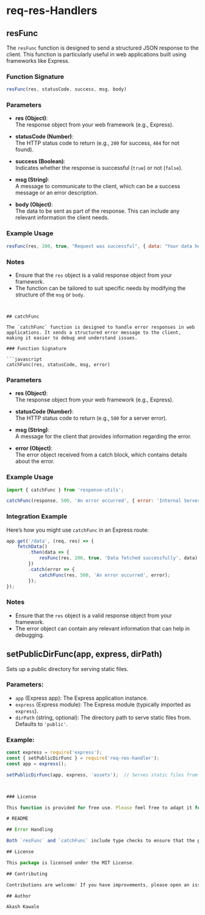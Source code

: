 # req-res-Handlers


## resFunc

The `resFunc` function is designed to send a structured JSON response to the client. This function is particularly useful in web applications built using frameworks like Express.

### Function Signature

```javascript
resFunc(res, statusCode, success, msg, body)
```

### Parameters

- **res (Object)**:  
  The response object from your web framework (e.g., Express).

- **statusCode (Number)**:  
  The HTTP status code to return (e.g., `200` for success, `404` for not found).

- **success (Boolean)**:  
  Indicates whether the response is successful (`true`) or not (`false`).

- **msg (String)**:  
  A message to communicate to the client, which can be a success message or an error description.

- **body (Object)**:  
  The data to be sent as part of the response. This can include any relevant information the client needs.

### Example Usage

```javascript
resFunc(res, 200, true, "Request was successful", { data: "Your data here" });
```

### Notes

- Ensure that the `res` object is a valid response object from your framework.
- The function can be tailored to suit specific needs by modifying the structure of the `msg` or `body`.

```


## catchFunc

The `catchFunc` function is designed to handle error responses in web applications. It sends a structured error message to the client, making it easier to debug and understand issues.

### Function Signature

```javascript
catchFunc(res, statusCode, msg, error)
```

### Parameters

- **res (Object)**:  
  The response object from your web framework (e.g., Express).

- **statusCode (Number)**:  
  The HTTP status code to return (e.g., `500` for a server error).

- **msg (String)**:  
  A message for the client that provides information regarding the error.

- **error (Object)**:  
  The error object received from a catch block, which contains details about the error.

### Example Usage

```javascript
import { catchFunc } from 'response-utils';

catchFunc(response, 500, 'An error occurred', { error: 'Internal Server Error' });
```

### Integration Example

Here’s how you might use `catchFunc` in an Express route:

```javascript
app.get('/data', (req, res) => {
    fetchData()
        .then(data => {
            resFunc(res, 200, true, 'Data fetched successfully', data);
        })
        .catch(error => {
            catchFunc(res, 500, 'An error occurred', error);
        });
});
```

### Notes

- Ensure that the `res` object is a valid response object from your framework.
- The error object can contain any relevant information that can help in debugging.


## setPublicDirFunc(app, express, dirPath)

Sets up a public directory for serving static files.

### Parameters:
- `app` (Express app): The Express application instance.
- `express` (Express module): The Express module (typically imported as `express`).
- `dirPath` (string, optional): The directory path to serve static files from. Defaults to `'public'`.

### Example:
```javascript
const express = require('express');
const { setPublicDirFunc } = require('req-res-handler');
const app = express();

setPublicDirFunc(app, express, 'assets');  // Serves static files from 'assets' directory



### License

This function is provided for free use. Please feel free to adapt it for your project!

# README

## Error Handling

Both `resFunc` and `catchFunc` include type checks to ensure that the parameters are of the expected type. If an invalid type is provided, a `TypeError` will be thrown, helping to maintain the integrity of your application's responses.

## License

This package is licensed under the MIT License.

## Contributing

Contributions are welcome! If you have improvements, please open an issue or submit a pull request.

## Author

Akash Kawale
